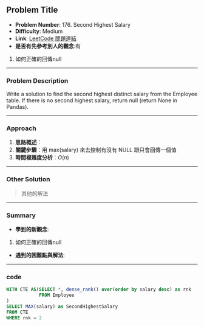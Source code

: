 ## Problem Title

- **Problem Number**:  176. Second Highest Salary
- **Difficulty**: Medium
- **Link**: [LeetCode 問題連結](https://leetcode.com/problems/second-highest-salary/description/?envType=study-plan-v2&envId=top-sql-50)
- **是否有先參考別人的觀念**:有
1. 如何正確的回傳null
---

### Problem Description

Write a solution to find the second highest distinct salary from the Employee table. If there is no second highest salary, return null (return None in Pandas).

---

### Approach

1. **思路概述**：
2. **關鍵步驟**：用 max(salary) 來去控制有沒有 NULL 跟只會回傳一個值
3. **時間複雜度分析**：$O(n)$  

---

### Other Solution

> 其他的解法

---
### Summary

- **學到的新觀念**:
1. 如何正確的回傳null
- **遇到的困難點與解法**:

---

### code
```sql
WITH CTE AS(SELECT *, dense_rank() over(order by salary desc) as rnk
            FROM Employee
)
SELECT MAX(salary) as SecondHighestSalary
FROM CTE
WHERE rnk = 2
```